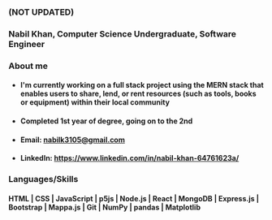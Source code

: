 ### (NOT UPDATED)
### Nabil Khan, Computer Science Undergraduate, Software Engineer

### About me
* #### I'm currently working on a full stack project using the MERN stack that enables users to share, lend, or rent resources (such as tools, books or equipment) within their local community
* #### Completed 1st year of degree, going on to the 2nd
* #### Email: nabilk3105@gmail.com
* #### LinkedIn: https://www.linkedin.com/in/nabil-khan-64761623a/

### Languages/Skills
#### HTML | CSS | JavaScript | p5js | Node.js | React | MongoDB | Express.js | Bootstrap | Mappa.js | Git | NumPy | pandas | Matplotlib
<!--
**nabilkhan31/nabilkhan31** is a ✨ _special_ ✨ repository because its `README.md` (this file) appears on your GitHub profile.

Here are some ideas to get you started:

- 🔭 I’m currently working on ...
- 🌱 I’m currently learning ...
- 👯 I’m looking to collaborate on ...
- 🤔 I’m looking for help with ...
- 💬 Ask me about ...
- 📫 How to reach me: ...
- 😄 Pronouns: ...
- ⚡ Fun fact: ...
-->
